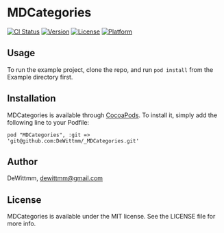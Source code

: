 # MDCategories

[![CI Status](http://img.shields.io/travis/DeWittmm/MDCategories.svg?style=flat)](https://travis-ci.org/DeWittmm/MDCategories)
[![Version](https://img.shields.io/cocoapods/v/MDCategories.svg?style=flat)](http://cocoadocs.org/docsets/MDCategories)
[![License](https://img.shields.io/cocoapods/l/MDCategories.svg?style=flat)](http://cocoadocs.org/docsets/MDCategories)
[![Platform](https://img.shields.io/cocoapods/p/MDCategories.svg?style=flat)](http://cocoadocs.org/docsets/MDCategories)

## Usage

To run the example project, clone the repo, and run `pod install` from the Example directory first.

## Installation

MDCategories is available through [CocoaPods](http://cocoapods.org). To install
it, simply add the following line to your Podfile:

    pod "MDCategories", :git => 'git@github.com:DeWittmm/_MDCategories.git'

## Author

DeWittmm, dewittmm@gmail.com

## License

MDCategories is available under the MIT license. See the LICENSE file for more info.

